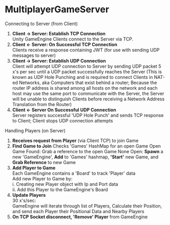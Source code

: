 # MultiplayerGameServer

Connecting to Server (from Client)
1. <b>Client -> Server: Establish TCP Connection</b> <br/>
Unity GameEngine Clients connect to the Server via TCP.
2. <b>Client <- Server: On Successful TCP Connection</b> <br/>
Clients receive a response containing JWT (for use with sending UDP messages to server)
3. <b>Client -> Server: Establish UDP Connection</b> <br/>
Client will attempt UDP connection to Server by sending UDP packet 5 x's per sec until a UDP packet successfully reaches the Server (This is known as UDP Hole Punching and is required to connect Clients in NAT-ed Networks, aka Computers that exist behind a router; Because the router IP address is shared among all hosts on the network and each host may use the same port to communicate with the Server, the Server will be unable to distinguish Clients before receiving a Network Address Translation from the Router)
4. <b>Client <- Server On Successful UDP Connection</b> <br/>
Server registers successful 'UDP Hole Punch' and sends TCP response to Client; Client stops UDP connection attempts

Handling Players (on Server)
1. <b>Receives request from Player</b> (via Client TCP) to join Game
2. <b>Find Game to Join</b>
      Checks 'Games' HashMap for an open Game
          Open Game Found: Grab a reference to the open Game
          None Open: <b>Spawn</b> a new 'GameEngine', <b>Add</b> to 'Games' hashmap, <b>'Start'</b> new Game, and <b>Grab Reference</b> to new Game
3. <b>Add Player to Game</b> <br/>
      Each GameEngine contains a 'Board' to track 'Player' data <br/>
      Add new Player to Game by: <br/>
          i. Creating new Player object with Ip and Port data <br/>
          ii. Add this Player to the GameEngine's Board <br/>
4. <b>Update Players</b> <br/>
      30 x's/sec: <br/>
      GameEngine will iterate through list of Players, Calculate their Position, and send each Player their Positional Data and Nearby Players <br/>
5. <b>On TCP Socket disconnect, 'Remove' Player</b> from GameEngine
